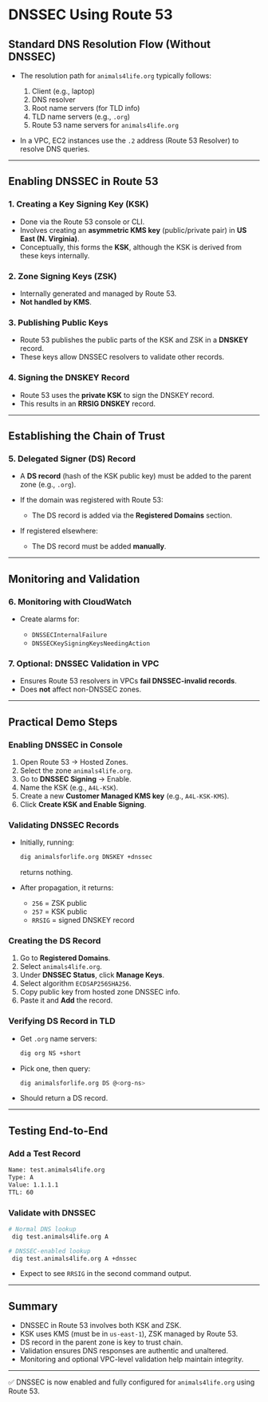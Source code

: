 # DNSSEC Using Route 53

## Standard DNS Resolution Flow (Without DNSSEC)

- The resolution path for `animals4life.org` typically follows:

  1. Client (e.g., laptop)
  2. DNS resolver
  3. Root name servers (for TLD info)
  4. TLD name servers (e.g., `.org`)
  5. Route 53 name servers for `animals4life.org`

- In a VPC, EC2 instances use the `.2` address (Route 53 Resolver) to resolve DNS queries.

---

## Enabling DNSSEC in Route 53

### 1. Creating a Key Signing Key (KSK)

- Done via the Route 53 console or CLI.
- Involves creating an **asymmetric KMS key** (public/private pair) in **US East (N. Virginia)**.
- Conceptually, this forms the **KSK**, although the KSK is derived from these keys internally.

### 2. Zone Signing Keys (ZSK)

- Internally generated and managed by Route 53.
- **Not handled by KMS**.

### 3. Publishing Public Keys

- Route 53 publishes the public parts of the KSK and ZSK in a **DNSKEY** record.
- These keys allow DNSSEC resolvers to validate other records.

### 4. Signing the DNSKEY Record

- Route 53 uses the **private KSK** to sign the DNSKEY record.
- This results in an **RRSIG DNSKEY** record.

---

## Establishing the Chain of Trust

### 5. Delegated Signer (DS) Record

- A **DS record** (hash of the KSK public key) must be added to the parent zone (e.g., `.org`).
- If the domain was registered with Route 53:

  - The DS record is added via the **Registered Domains** section.

- If registered elsewhere:

  - The DS record must be added **manually**.

---

## Monitoring and Validation

### 6. Monitoring with CloudWatch

- Create alarms for:

  - `DNSSECInternalFailure`
  - `DNSSECKeySigningKeysNeedingAction`

### 7. Optional: DNSSEC Validation in VPC

- Ensures Route 53 resolvers in VPCs **fail DNSSEC-invalid records**.
- Does **not** affect non-DNSSEC zones.

---

## Practical Demo Steps

### Enabling DNSSEC in Console

1. Open Route 53 → Hosted Zones.
2. Select the zone `animals4life.org`.
3. Go to **DNSSEC Signing** → Enable.
4. Name the KSK (e.g., `A4L-KSK`).
5. Create a new **Customer Managed KMS key** (e.g., `A4L-KSK-KMS`).
6. Click **Create KSK and Enable Signing**.

### Validating DNSSEC Records

- Initially, running:

  ```bash
  dig animalsforlife.org DNSKEY +dnssec
  ```

  returns nothing.

- After propagation, it returns:

  - `256` = ZSK public
  - `257` = KSK public
  - `RRSIG` = signed DNSKEY record

### Creating the DS Record

1. Go to **Registered Domains**.
2. Select `animals4life.org`.
3. Under **DNSSEC Status**, click **Manage Keys**.
4. Select algorithm `ECDSAP256SHA256`.
5. Copy public key from hosted zone DNSSEC info.
6. Paste it and **Add** the record.

### Verifying DS Record in TLD

- Get `.org` name servers:

  ```bash
  dig org NS +short
  ```

- Pick one, then query:

  ```bash
  dig animalsforlife.org DS @<org-ns>
  ```

- Should return a DS record.

---

## Testing End-to-End

### Add a Test Record

```bash
Name: test.animals4life.org
Type: A
Value: 1.1.1.1
TTL: 60
```

### Validate with DNSSEC

```bash
# Normal DNS lookup
 dig test.animals4life.org A

# DNSSEC-enabled lookup
 dig test.animals4life.org A +dnssec
```

- Expect to see `RRSIG` in the second command output.

---

## Summary

- DNSSEC in Route 53 involves both KSK and ZSK.
- KSK uses KMS (must be in `us-east-1`), ZSK managed by Route 53.
- DS record in the parent zone is key to trust chain.
- Validation ensures DNS responses are authentic and unaltered.
- Monitoring and optional VPC-level validation help maintain integrity.

---

✅ DNSSEC is now enabled and fully configured for `animals4life.org` using Route 53.
